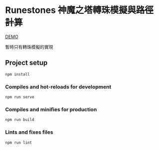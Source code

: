# Runestones 神魔之塔轉珠模擬與~~路徑計算~~

[DEMO](https://pionxzh.github.io/Runestones/)

暫時只有轉珠模擬的實現

## Project setup
```
npm install
```

### Compiles and hot-reloads for development
```
npm run serve
```

### Compiles and minifies for production
```
npm run build
```

### Lints and fixes files
```
npm run lint
```
